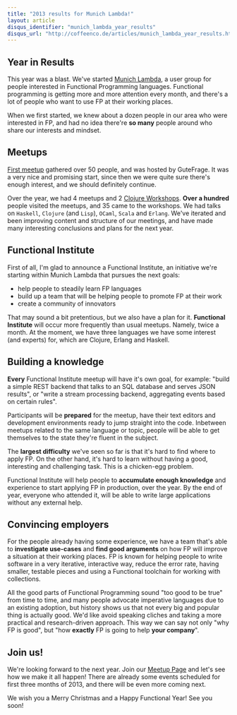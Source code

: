 ```yaml
---
title: "2013 results for Munich Lambda!"
layout: article
disqus_identifier: "munich_lambda_year_results"
disqus_url: "http://coffeenco.de/articles/munich_lambda_year_results.html"
---
```


## Year in Results

This year was a blast. We've started [Munich Lambda](www.meetup.com/Munich-Lambda/), a
user group for people interested in Functional Programming languages. Functional
programming is getting more and more attention every month, and there's a lot of people
who want to use FP at their working places.

When we first started, we knew about a dozen people in our area who were interested in
FP, and had no idea there're __so many__ people around who share our interests and mindset.

## Meetups

[First meetup](http://www.meetup.com/Munich-Lambda/events/126916132/) gathered over 50
people, and was hosted by GuteFrage. It was a very nice and promising start, since then
we were quite sure there's enough interest, and we should definitely continue.

Over the year, we had 4 meetups and 2 [Clojure Workshops](http://clojureworkshop.com/).
__Over a hundred__ people visited the meetups, and 35 came to the workshops. We had
talks on `Haskell`, `Clojure` (and `Lisp`), `OCaml`, `Scala` and `Erlang`. We've iterated
and been improving content and structure of our meetings, and have made many interesting
conclusions and plans for the next year.

## Functional Institute

First of all, I'm glad to announce a Functional Institute, an initiative we're starting
within Munich Lambda that pursues the next goals:

  * help people to steadily learn FP languages
  * build up a team that will be helping people to promote FP at their work
  * create a community of innovators

That may sound a bit pretentious, but we also have a plan for it. __Functional Institute__
will occur more frequently than usual meetups. Namely, twice a month. At the moment,
we have three languages we have some interest (and experts) for, which are Clojure,
Erlang and Haskell.

## Building a knowledge

__Every__ Functional Institute meetup will have it's own goal, for example: "build a simple
REST backend that talks to an SQL database and serves JSON results", or "write a
stream processing backend, aggregating events based on certain rules".

Participants will be __prepared__ for the meetup, have their text editors and development
environments ready to jump straight into the code. Inbetween meetups related to the same
language or topic, people will be able to get themselves to the state they're fluent in
the subject.

The __largest difficulty__ we've seen so far is that it's hard to find where to apply FP.
On the other hand, it's hard to learn without having a good, interesting and challenging
task. This is a chicken-egg problem.

Functional Institute will help people to __accumulate enough knowledge__ and experience
to start applying FP in production, over the year. By the end of year, everyone who
attended it, will be able to write large applications without any external help.

## Convincing employers

For the people already having some experience, we have a team that's able to
__investigate use-cases__ and __find good arguments__ on how FP will improve a situation
at their working places. FP is known for helping people to write software in a very
iterative, interactive way, reduce the error rate, having smaller, testable pieces
and using a Functional toolchain for working with collections.

All the good parts of Functional Programming sound "too good to be true" from time
to time, and many people advocate imperative languages due to an existing adoption,
but history shows us that not every big and popular thing is actually good. We'd
like avoid speaking cliches and taking a more practical and research-driven approach.
This way we can say not only "why FP is good", but "how __exactly__ FP is going to
help __your company__".

## Join us!

We're looking forward to the next year. Join our [Meetup Page](http://www.meetup.com/Munich-Lambda)
and let's see how we make it all happen! There are already some events scheduled for
first three months of 2013, and there will be even more coming next.

We wish you a Merry Christmas and a Happy Functional Year! See you soon!
